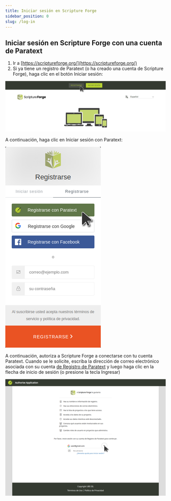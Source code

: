 ```yaml
---
title: Iniciar sesión en Scripture Forge
sidebar_position: 0
slug: /log-in
---
```


## Iniciar sesión en Scripture Forge con una cuenta de Paratext

1. Ir a [https://scriptureforge.org/](https://scriptureforge.org/)
2. Si ya tiene un registro de Paratext (o ha creado una cuenta de Scripture Forge), haga clic en el botón Iniciar sesión:

![](./page_sign_up.png)


A continuación, haga clic en Iniciar sesión con Paratext:


![](./auth0_sign_up_with_pt.png)


A continuación, autoriza a Scripture Forge a conectarse con tu cuenta Paratext. Cuando se le solicite, escriba la dirección de correo electrónico asociada con su cuenta [de Registro de Paratext](https://registry.paratext.org/users/me) y luego haga clic en la flecha de inicio de sesión (o presione la tecla Ingresar)


![](./pt_registry_login.png)


